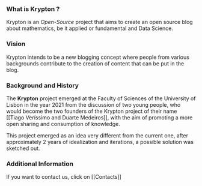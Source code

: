 ### What is Krypton ?
Krypton is an *Open-Source* project that aims to create an open source blog about mathematics, be it applied or fundamental and Data Science.

### Vision
Krypton intends to be a new blogging concept where people from various backgrounds contribute to the creation of content that can be put in the blog.

### Background and History
The **Krypton** project emerged at the Faculty of Sciences of the University of Lisbon in the year $2021$ from the discussion of two young people, who would become the two founders of the Krypton project of their name [[Tiago Veríssimo and Duarte Medeiros]], with the aim of promoting a more open sharing and consumption of knowledge.

This project emerged as an idea very different from the current one, after approximately $2$ years of idealization and iterations, a possible solution was sketched out.

### Additional Information

If you want to contact us, click on [[Contacts]]
